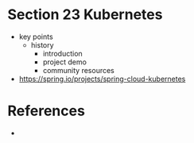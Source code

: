 # Section 23 Kubernetes
* key points
  * history
	* introduction
	* project demo
	* community resources
* https://spring.io/projects/spring-cloud-kubernetes
    
# References
* 
